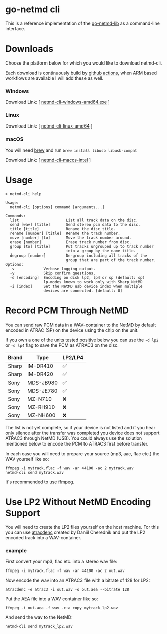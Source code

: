 # go-netmd cli

This is a reference implementation of the [go-netmd-lib](https://github.com/enimatek-nl/go-netmd-lib) as a command-line interface.

# Downloads

Choose the platform below for which you would like to download netmd-cli.

Each download is continuously build by [github actions](https://github.com/enimatek-nl/go-netmd-cli/actions), when ARM based workflows are available I will add these as well.

### Windows

Download Link: [ [netmd-cli-windows-amd64.exe](https://github.com/enimatek-nl/go-netmd-cli/releases/download/builds/netmd-cli-windows-amd64.exe) ]

### Linux

Download Link: [ [netmd-cli-linux-amd64](https://github.com/enimatek-nl/go-netmd-cli/releases/download/builds/netmd-cli-linux-amd64) ]

### macOS

You will need [brew](https://brew.sh) and run `brew install libusb libusb-compat`

Download Link: [ [netmd-cli-macos-intel](https://github.com/enimatek-nl/go-netmd-cli/releases/download/builds/netmd-cli-macos-intel) ]

# Usage
`> netmd-cli help`
```shell
Usage:
  netmd-cli [options] command [arguments...]

Commands:
  list                     List all track data on the disc.
  send [wav] [title]       Send stereo pcm data to the disc.
  title [title]            Rename the disc title.
  rename [number] [title]  Rename the track number.
  move [number] [to]       Move the track number around.
  erase [number]           Erase track number from disc.
  group [to] [title]       Put tracks ungrouped up to track number
                           into a group by the name title.
  degroup [number]         De-group including all tracks of the
                           group that are part of the track number.
Options:
  -v             Verbose logging output.
  -y             Skip confirm questions.
  -d [encoding]  Encoding on disk lp2, lp4 or sp (default: sp)
                 lp-modes known to work only with Sharp NetMD
  -i [index]     Set the NetMD usb device index when multiple
                 devices are connected. [default: 0]
```
# Record PCM Through NetMD
You can send raw PCM data in a WAV-container to the NetMD by default encoded in ATRAC (SP) on the device using the chip on the unit.

If you own a one of the units tested positive below you can use the `-d lp2` or `-d lp4` flag to save the PCM as ATRAC3 on the disc.

|Brand |Type |LP2/LP4 |
--- | --- | ---
|Sharp |IM-DR410 |✅ |
|Sharp |IM-DR420 |✅ |
|Sony |MDS-JB980 |✅ |
|Sony |MDS-JE780 |✅ |
|Sony |MZ-N710 |❌ |
|Sony |MZ-RH910 |❌ |
|Sony |MZ-NH600 |❌ |

The list is not yet complete, so if your device is not listed and if you hear only silence after the transfer was completed you device does not support ATRAC3 through NetMD (USB). You could always use the solution mentioned below to encode the PCM to ATRAC3 first before transfer.

In each case you will need to prepare your source (mp3, aac, flac etc.) the WAV yourself like so:
```shell
ffmpeg -i mytrack.flac -f wav -ar 44100 -ac 2 mytrack.wav
netmd-cli send mytrack.wav
```
It's recommended to use [ffmpeg](https://ffmpeg.org).

# Use LP2 Without NetMD Encoding Support
You will need to create the LP2 files yourself on the host machine.
For this you can use [atracdenc](https://github.com/dcherednik/atracdenc) created by Daniil Cherednik and put the LP2 encoded track into a WAV-container.

### example
First convert your mp3, flac etc. into a stereo wav file:
```shell
ffmpeg -i mytrack.flac -f wav -ar 44100 -ac 2 out.wav
```
Now encode the wav into an ATRAC3 file with a bitrate of 128 for LP2:
```shell
atracdenc -e atrac3 -i out.wav -o out.aea --bitrate 128
```
Put the AEA file into a WAV container like so:
```shell
ffmpeg -i out.aea -f wav -c:a copy mytrack_lp2.wav
```
And send the wav to the NetMD:
```shell
netmd-cli send mytrack_lp2.wav
```
